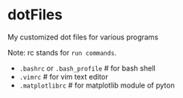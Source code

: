 # dotFiles
My customized dot files for various programs

Note: rc stands for `run commands`.

- `.bashrc` or `.bash_profile` # for bash shell
- `.vimrc` # for vim text editor
- `.matplotlibrc`  # for matplotlib module of pyton
